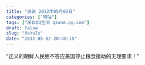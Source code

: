 ```yaml
---
title: "说说 2012年05月02日"
categories: ["嘀咕"]
tags: ["来自QQ空间 qzone.qq.com"]
draft: false
slug: "0oYuIs"
date: "2012-05-02 20:40:15"
---
```


“正义的朝鲜人民绝不答应美国停止粮食援助的无理要求！”
